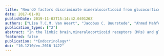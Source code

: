 ```yaml
---
title: "NeuroD factors discriminate mineralocorticoid from glucocorticoid receptor DNA binding in the male rat brain"
date: 2017-01-01
publishDate: 2019-11-03T15:14:42.049126Z
authors: ["Lisa T.C.M. Van Weert", "Jacobus C. Buurstede", "Ahmed Mahfouz", "Pamela S.M. Braakhuis", "J. Annelies E. Polman", "Hetty C.M. Sips", "Benno Roozendaal", "Judit Balog", "E. Ronald De Kloet", "Nicole A. Datson", "Onno C. Meijer"]
publication_types: ["2"]
abstract: "In the limbic brain,mineralocorticoid receptors (MRs) and glucocorticoid receptors (GRs) both function as receptors for the naturally occurring glucocorticoids (corticosterone/cortisol) butmediate distinct effects on cellular physiology via transcriptionalmechanisms. The transcriptional basis for specificity of these MRvs GR-mediated effects is unknown. To address this conundrum, we have identified the extent ofMR/GR DNA-binding selectivity in the rat hippocampus using chromatin immunoprecipitation followed by sequencing. We found 918 and 1450 nonoverlapping binding sites for MR and GR, respectively. Furthermore, 475 loci were co-occupied byMR and GR. De novo motif analysis resulted in a similar binding motif for both receptors at 100% of the target loci, which matched the known glucocorticoid response element (GRE). In addition, the Atoh/NeuroD consensus sequence was found in co-occurrence with all MR-specific binding sites butwas absent forGR-specific orMR-GR overlapping sites. Basic helix-loop-helix family members Neurod1, Neurod2, and Neurod6 showed hippocampal expression and were hypothesized to bind the Atohmotif.Neurod2was detected at rat hippocampalMRbinding sites but not at GR-exclusive sites. All three NeuroD transcription factors acted as DNA-binding-dependent coactivators for bothMR and GR in reporter assays in heterologous HEK293 cells, likely via indirect interactions with the receptors. In conclusion, a NeuroD familymemberbinding to an additionalmotif near theGRE seems to drive specificity forMRoverGRbindingat hippocampalbindingsites."
featured: false
publication: "*Endocrinology*"
doi: "10.1210/en.2016-1422"
---
```


